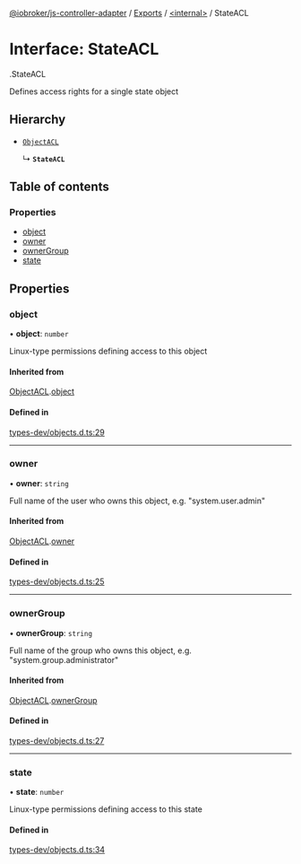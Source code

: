 [@iobroker/js-controller-adapter](../README.md) / [Exports](../modules.md) / [<internal\>](../modules/internal_.md) / StateACL

# Interface: StateACL

[<internal>](../modules/internal_.md).StateACL

Defines access rights for a single state object

## Hierarchy

- [`ObjectACL`](internal_.ObjectACL.md)

  ↳ **`StateACL`**

## Table of contents

### Properties

- [object](internal_.StateACL.md#object)
- [owner](internal_.StateACL.md#owner)
- [ownerGroup](internal_.StateACL.md#ownergroup)
- [state](internal_.StateACL.md#state)

## Properties

### object

• **object**: `number`

Linux-type permissions defining access to this object

#### Inherited from

[ObjectACL](internal_.ObjectACL.md).[object](internal_.ObjectACL.md#object)

#### Defined in

[types-dev/objects.d.ts:29](https://github.com/ioBroker/ioBroker.js-controller/blob/020f881b/packages/types-dev/objects.d.ts#L29)

___

### owner

• **owner**: `string`

Full name of the user who owns this object, e.g. "system.user.admin"

#### Inherited from

[ObjectACL](internal_.ObjectACL.md).[owner](internal_.ObjectACL.md#owner)

#### Defined in

[types-dev/objects.d.ts:25](https://github.com/ioBroker/ioBroker.js-controller/blob/020f881b/packages/types-dev/objects.d.ts#L25)

___

### ownerGroup

• **ownerGroup**: `string`

Full name of the group who owns this object, e.g. "system.group.administrator"

#### Inherited from

[ObjectACL](internal_.ObjectACL.md).[ownerGroup](internal_.ObjectACL.md#ownergroup)

#### Defined in

[types-dev/objects.d.ts:27](https://github.com/ioBroker/ioBroker.js-controller/blob/020f881b/packages/types-dev/objects.d.ts#L27)

___

### state

• **state**: `number`

Linux-type permissions defining access to this state

#### Defined in

[types-dev/objects.d.ts:34](https://github.com/ioBroker/ioBroker.js-controller/blob/020f881b/packages/types-dev/objects.d.ts#L34)
